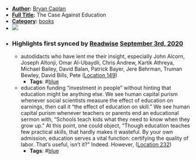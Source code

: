 - **[Author](<Author.md>):** [Bryan Caplan](<Bryan Caplan.md>)
- **[Full Title](<Full Title.md>):** The Case Against Education
- **[Category](<Category.md>):** [books](<books.md>)
- ![](https://images-na.ssl-images-amazon.com/images/I/51o9uSnv%2BZL._SL400_.jpg)
- ### Highlights first synced by [Readwise](<Readwise.md>) [September 3rd, 2020](<September 3rd, 2020.md>)
    - autodidacts who have lent me their insight, especially John Alcorn, Joseph Altonji, Omar Al-Ubaydli, Chris Andrew, Kartik Athreya, Michael Bailey, David Balan, Patrick Bayer, Jere Behrman, Truman Bewley, David Bills, Pete ([Location 149](https://readwise.io/to_kindle?action=open&asin=B076ZY8S8J&location=149))
        - **Tags**: #[blue](<blue.md>)
    - education funding “investment in people” without hinting that education might be anything else. We see human capital purism whenever social scientists measure the effect of education on earnings, then call it “the effect of education on skill.” We see human capital purism whenever teachers or parents end an educational sermon with, “Schools teach kids what they need to know when they grow up.” At this point, one could object, “Though education teaches few practical skills, that hardly makes it wasteful. By your own admission, education serves a vital function: certifying the quality of labor. That’s useful, isn’t it?” Indeed. However, ([Location 232](https://readwise.io/to_kindle?action=open&asin=B076ZY8S8J&location=232))
        - **Tags**: #[blue](<blue.md>)
